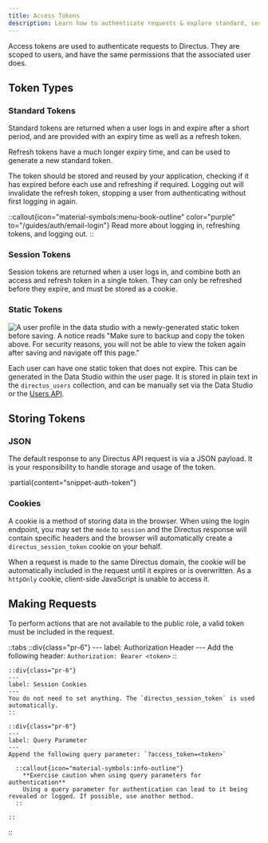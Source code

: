 ```yaml
---
title: Access Tokens
description: Learn how to authenticate requests & explore standard, session, and static token types.
---
```


Access tokens are used to authenticate requests to Directus. They are scoped to users, and have the same permissions that the associated user does.

## Token Types

### Standard Tokens

Standard tokens are returned when a user logs in and expire after a short period, and are provided with an expiry time as well as a refresh token.

Refresh tokens have a much longer expiry time, and can be used to generate a new standard token.

The token should be stored and reused by your application, checking if it has expired before each use and refreshing if required. Logging out will invalidate the refresh token, stopping a user from authenticating without first logging in again.

::callout{icon="material-symbols:menu-book-outline" color="purple" to="/guides/auth/email-login"}
Read more about logging in, refreshing tokens, and logging out.
::

### Session Tokens

Session tokens are returned when a user logs in, and combine both an access and refresh token in a single token. They can only be refreshed before they expire, and must be stored as a cookie.

### Static Tokens

![A user profile in the data studio with a newly-generated static token before saving. A notice reads "Make sure to backup and copy the token above. For security reasons, you will not be able to view the token again after saving and navigate off this page."](/img/0df2a7cc-53c8-4f89-acee-476caf877270.webp)

Each user can have one static token that does not expire. This can be generated in the Data Studio within the user page. It is stored in plain text in the `directus_users` collection, and can be manually set via the Data Studio or the [Users API](/api/users).

## Storing Tokens

### JSON

The default response to any Directus API request is via a JSON payload. It is your responsibility to handle storage and usage of the token.

:partial{content="snippet-auth-token"}

### Cookies

A cookie is a method of storing data in the browser. When using the login endpoint, you may set the `mode` to `session` and the Directus response will contain specific headers and the browser will automatically create a `directus_session_token` cookie on your behalf.

When a request is made to the same Directus domain, the cookie will be automatically included in the request until it expires or is overwritten. As a `httpOnly` cookie, client-side JavaScript is unable to access it.

## Making Requests

To perform actions that are not available to the public role, a valid token must be included in the request.

::tabs
    ::div{class="pr-6"}
    ---
    label: Authorization Header
    ---
    Add the following header: `Authorization: Bearer <token>`
    ::

    ::div{class="pr-6"}
    ---
    label: Session Cookies
    ---
    You do not need to set anything. The `directus_session_token` is used automatically.
    ::

    ::div{class="pr-6"}
    ---
    label: Query Parameter
    ---
    Append the following query parameter: `?access_token=<token>`

      ::callout{icon="material-symbols:info-outline"}
        **Exercise caution when using query parameters for authentication**  
        Using a query parameter for authentication can lead to it being revealed or logged. If possible, use another method.
      ::

    ::

::
